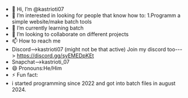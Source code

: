 - 👋 Hi, I’m @kastrioti07
- 👀 I’m interested in looking for people that know how to: 1.Programm a simple website/make batch tools
- 🌱 I’m currently learning batch
- 💞️ I’m looking to collaborate on different projects
- 📫 How to reach me
- Discord-->kastrioti07 (might not be that active) Join my discord too---> https://discord.gg/syEMEDpKEt 
- Snapchat-->kastrioti_07
- 😄 Pronouns:He/Him
- ⚡ Fun fact:
- i started programming since 2022 and got into batch files in august 2024.

<!---
kastrioti07/kastrioti07 is a ✨ special ✨ repository because its `README.md` (this file) appears on your GitHub profile.
You can click the Preview link to take a look at your changes.
--->
